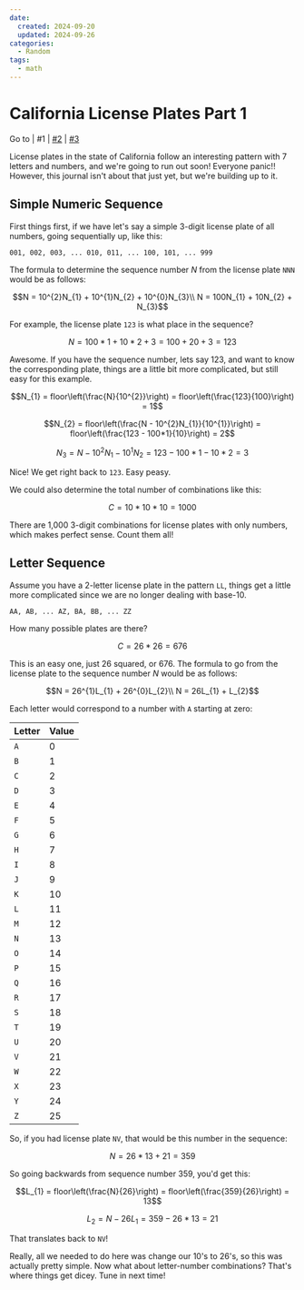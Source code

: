 ```yaml
---
date:
  created: 2024-09-20
  updated: 2024-09-26
categories:
  - Random
tags:
  - math
---
```

# California License Plates Part 1

Go to
| \#1
| [\#2](./2024-09-26-ca-license-plate-2.md)
| [\#3](./2024-09-27-ca-license-plate-3.md)

License plates in the state of California follow an interesting pattern with 7 letters and numbers, and we're going to run out soon! Everyone panic!! However, this journal isn't about that just yet, but we're building up to it.

<!-- more -->

## Simple Numeric Sequence

First things first, if we have let's say a simple 3-digit license plate of all numbers, going sequentially up, like this:

```
001, 002, 003, ... 010, 011, ... 100, 101, ... 999
```

The formula to determine the sequence number $N$ from the license plate `NNN` would be as follows:

$$N = 10^{2}N_{1} + 10^{1}N_{2} + 10^{0}N_{3}\\
N = 100N_{1} + 10N_{2} + N_{3}$$

For example, the license plate `123` is what place in the sequence?

$$N = 100*1 + 10*2 + 3 = 100 + 20 + 3 = 123$$

Awesome. If you have the sequence number, lets say $123$, and want to know the corresponding plate, things are a little bit more complicated, but still easy for this example.

$$N_{1} = floor\left(\frac{N}{10^{2}}\right) = floor\left(\frac{123}{100}\right) = 1$$

$$N_{2} = floor\left(\frac{N - 10^{2}N_{1}}{10^{1}}\right) = floor\left(\frac{123 - 100*1}{10}\right) = 2$$

$$N_{3} = N - 10^{2}N_{1} - 10^{1}N_{2} = 123 - 100*1 - 10*2 = 3$$

Nice! We get right back to `123`. Easy peasy.

We could also determine the total number of combinations like this:

$$C = 10*10*10 = 1000$$

There are 1,000 3-digit combinations for license plates with only numbers, which makes perfect sense. Count them all!

## Letter Sequence

Assume you have a 2-letter license plate in the pattern `LL`, things get a little more complicated since we are no longer dealing with base-10.

```
AA, AB, ... AZ, BA, BB, ... ZZ
```

How many possible plates are there?

$$C = 26*26 = 676$$

This is an easy one, just 26 squared, or 676. The formula to go from the license plate to the sequence number $N$ would be as follows:

$$N = 26^{1}L_{1} + 26^{0}L_{2}\\
N = 26L_{1} + L_{2}$$

Each letter would correspond to a number with `A` starting at zero:

| Letter | Value |
| ------ | ----- |
| `A`    |   $0$ |
| `B`    |   $1$ |
| `C`    |   $2$ |
| `D`    |   $3$ |
| `E`    |   $4$ |
| `F`    |   $5$ |
| `G`    |   $6$ |
| `H`    |   $7$ |
| `I`    |   $8$ |
| `J`    |   $9$ |
| `K`    |  $10$ |
| `L`    |  $11$ |
| `M`    |  $12$ |
| `N`    |  $13$ |
| `O`    |  $14$ |
| `P`    |  $15$ |
| `Q`    |  $16$ |
| `R`    |  $17$ |
| `S`    |  $18$ |
| `T`    |  $19$ |
| `U`    |  $20$ |
| `V`    |  $21$ |
| `W`    |  $22$ |
| `X`    |  $23$ |
| `Y`    |  $24$ |
| `Z`    |  $25$ |

So, if you had license plate `NV`, that would be this number in the sequence:

$$N = 26*13 + 21 = 359$$

So going backwards from sequence number 359, you'd get this:

$$L_{1} = floor\left(\frac{N}{26}\right) = floor\left(\frac{359}{26}\right) = 13$$

$$L_{2} = N - 26L_{1} = 359 - 26*13 = 21$$

That translates back to `NV`!

Really, all we needed to do here was change our 10's to 26's, so this was actually pretty simple. Now what about letter-number combinations? That's where things get dicey. Tune in next time!
